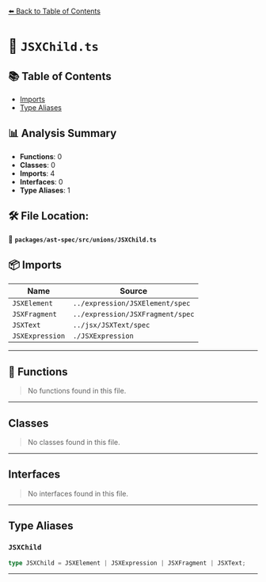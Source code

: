 [⬅️ Back to Table of Contents](../../../../index.md)

# 📄 `JSXChild.ts`

## 📚 Table of Contents

- [Imports](#imports)
- [Type Aliases](#type-aliases)

## 📊 Analysis Summary

- **Functions**: 0
- **Classes**: 0
- **Imports**: 4
- **Interfaces**: 0
- **Type Aliases**: 1

## 🛠️ File Location:
📂 **`packages/ast-spec/src/unions/JSXChild.ts`**

## 📦 Imports

| Name | Source |
|------|--------|
| `JSXElement` | `../expression/JSXElement/spec` |
| `JSXFragment` | `../expression/JSXFragment/spec` |
| `JSXText` | `../jsx/JSXText/spec` |
| `JSXExpression` | `./JSXExpression` |


---

## 🔧 Functions

> No functions found in this file.


---

## Classes

> No classes found in this file.


---

## Interfaces

> No interfaces found in this file.


---

## Type Aliases

### `JSXChild`

```ts
type JSXChild = JSXElement | JSXExpression | JSXFragment | JSXText;
```


---